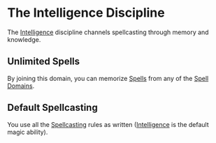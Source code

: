 # The Intelligence Discipline

The [Intelligence](../../Player%20Characters/Chosen%20Statistics/Intelligence.md) discipline channels spellcasting through memory and knowledge.

## Unlimited Spells

By joining this domain, you can memorize [Spells](../Spellcasting/Spells.md) from any of the [Spell Domains](../Spell%20Domains/Spell%20Domains.md#Spell%20Domains).

## Default Spellcasting

You use all the [Spellcasting](../Spellcasting/Spellcasting.md) rules as written ([Intelligence](../../Player%20Characters/Chosen%20Statistics/Intelligence.md) is the default magic ability).
